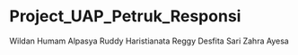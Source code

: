 # Project_UAP_Petruk_Responsi

Wildan Humam Alpasya
Ruddy Haristianata
Reggy Desfita Sari
Zahra Ayesa
